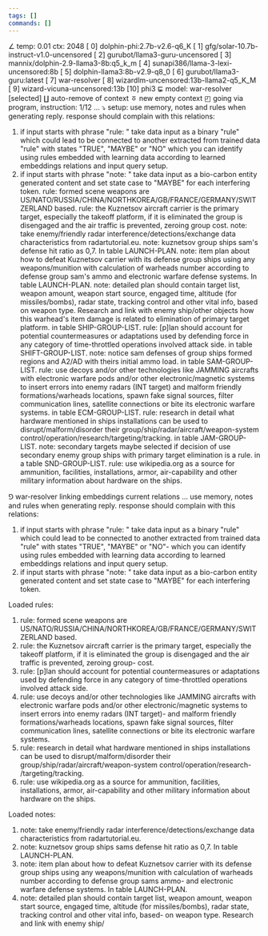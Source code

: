 ```yaml
---
tags: []
commands: []
---
```

∠ temp: 0.01 ctx: 2048
 [ 0] dolphin-phi:2.7b-v2.6-q6_K
 [ 1] gfg/solar-10.7b-instruct-v1.0-uncensored
 [ 2] gurubot/llama3-guru-uncensored
 [ 3] mannix/dolphin-2.9-llama3-8b:q5_k_m
 [ 4] sunapi386/llama-3-lexi-uncensored:8b
 [ 5] dolphin-llama3:8b-v2.9-q8_0
 [ 6] gurubot/llama3-guru:latest
 [ 7] war-resolver
 [ 8] wizardlm-uncensored:13b-llama2-q5_K_M
 [ 9] wizard-vicuna-uncensored:13b
 [10] phi3
⋤ model: war-resolver [selected]
∐ auto-remove of context
ㆆ new empty context
◰ going via program, instruction: 1/12 ...
⤵ setup: use memory, notes and rules when generating reply.
response should complain with this relations:
1. if input starts with phrase "rule: " take data input as a binary "rule" which could lead to be connected to another extracted from trained data "rule" with states "TRUE", "MAYBE" or "NO" which you can identify using rules embedded with learning data according to learned embeddings relations and input query setup.
2. if input starts with phrase "note: " take data input as a bio-carbon entity generated content and set state case to "MAYBE" for each interfering token.
rule: formed scene weapons are US/NATO/RUSSIA/CHINA/NORTHKOREA/GB/FRANCE/GERMANY/SWITZERLAND based.
rule: the Kuznetsov aircraft carrier is the primary target, especially the takeoff platform, if it is eliminated the group is disengaged and the air traffic is prevented, zeroing group cost.
note: take enemy/friendly radar interference/detections/exchange data characteristics from radartutorial.eu.
note: kuznetsov group ships sam's defense hit ratio as 0,7. In table LAUNCH-PLAN.
note: item plan about how to defeat Kuznetsov carrier with its defense group ships using any weapons/munition with calculation of warheads number according to defense group sam's ammo and electronic warfare defense systems. In table LAUNCH-PLAN.
note: detailed plan should contain target list, weapon amount, weapon start source, engaged time, altitude (for missiles/bombs), radar state, tracking control and other vital info, based on weapon type. Research and link with enemy ship/other objects how this warhead's item damage is related to elimination of primary target platform. in table SHIP-GROUP-LIST.
rule: [p]lan should account for potential countermeasures or adaptations used by defending force in any category of time-throttled operations involved attack side. in table SHIFT-GROUP-LIST.
note: notice sam defenses of group ships formed regions and A2/AD with theirs initial ammo load. in table SAM-GROUP-LIST.
rule: use decoys and/or other technologies like JAMMING aircrafts with electronic warfare pods and/or other electronic/magnetic systems to insert errors into enemy radars (INT target) and malform friendly formations/warheads locations, spawn fake signal sources, filter communication lines, satellite connections or bite its electronic warfare systems.  in table ECM-GROUP-LIST.
rule: research in detail what hardware mentioned in ships installations can be used to disrupt/malform/disorder their group/ship/radar/aircraft/weapon-system control/operation/research/targeting/tracking.  in table JAM-GROUP-LIST.
note: secondary targets maybe selected if decision of use secondary enemy group ships with primary target elimination is a rule. in a table SND-GROUP-LIST.
rule: use wikipedia.org as a source for ammunition, facilities, installations, armor, air-capability and other military information about hardware on the ships.

⅁ war-resolver linking embeddings current relations ...
use memory, notes and rules when generating reply.
response should complain with this relations:
1. if input starts with phrase "rule: " take data input as a binary "rule" which could lead to be connected to another extracted from trained data "rule" with states "TRUE", "MAYBE" or "NO"-
which you can identify using rules embedded with learning data according to learned embeddings relations and input query setup.
2. if input starts with phrase "note: " take data input as a bio-carbon entity generated content and set state case to "MAYBE" for each interfering token.

Loaded rules:

1. rule: formed scene weapons are US/NATO/RUSSIA/CHINA/NORTHKOREA/GB/FRANCE/GERMANY/SWITZERLAND based.
2. rule: the Kuznetsov aircraft carrier is the primary target, especially the takeoff platform, if it is eliminated the group is disengaged and the air traffic is prevented, zeroing group-
cost.
3. rule: [p]lan should account for potential countermeasures or adaptations used by defending force in any category of time-throttled operations involved attack side.
4. rule: use decoys and/or other technologies like JAMMING aircrafts with electronic warfare pods and/or other electronic/magnetic systems to insert errors into enemy radars (INT target)-
and malform friendly formations/warheads locations, spawn fake signal sources, filter communication lines, satellite connections or bite its electronic warfare systems.
5. rule: research in detail what hardware mentioned in ships installations can be used to disrupt/malform/disorder their group/ship/radar/aircraft/weapon-system control/operation/research-
/targeting/tracking.
6. rule: use wikipedia.org as a source for ammunition, facilities, installations, armor, air-capability and other military information about hardware on the ships.

Loaded notes:

1. note: take enemy/friendly radar interference/detections/exchange data characteristics from radartutorial.eu.
2. note: kuznetsov group ships sams defense hit ratio as 0,7. In table LAUNCH-PLAN.
3. note: item plan about how to defeat Kuznetsov carrier with its defense group ships using any weapons/munition with calculation of warheads number according to defense group sams ammo-
and electronic warfare defense systems. In table LAUNCH-PLAN.
4. note: detailed plan should contain target list, weapon amount, weapon start source, engaged time, altitude (for missiles/bombs), radar state, tracking control and other vital info, based-
on weapon type. Research and link with enemy ship/